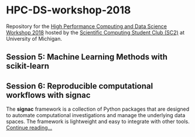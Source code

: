 # HPC-DS-workshop-2018
Repository for the [High Performance Computing and Data Science Workshop 2018](https://micde.umich.edu/sc2/machine-learning-2018/) hosted by the [Scientific Computing Student Club (SC2)](https://micde.umich.edu/sc2/) at University of Michigan.

## Session 5: Machine Learning Methods with scikit-learn

## Session 6: Reproducible computational workflows with signac

The **signac** framework is a collection of Python packages that are designed to automate computational investigations and manage the underlying data spaces. The framework is lightweight and easy to integrate with other tools. [Continue reading...](session06/README.md)